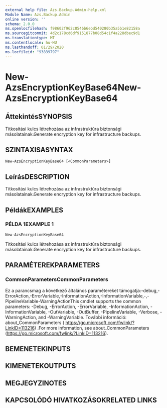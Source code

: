 ```yaml
---
external help file: Azs.Backup.Admin-help.xml
Module Name: Azs.Backup.Admin
online version: ''
schema: 2.0.0
ms.openlocfilehash: f98602f962c8546b6ebd540280b35a5b1e82158a
ms.sourcegitcommit: 4d2c178cd6df9151877b08d54c1f4a228dbec9d1
ms.translationtype: MT
ms.contentlocale: hu-HU
ms.lasthandoff: 01/29/2020
ms.locfileid: "93839797"
---
```

# <span data-ttu-id="c7153-101">New-AzsEncryptionKeyBase64</span><span class="sxs-lookup"><span data-stu-id="c7153-101">New-AzsEncryptionKeyBase64</span></span>

## <span data-ttu-id="c7153-102">Áttekintés</span><span class="sxs-lookup"><span data-stu-id="c7153-102">SYNOPSIS</span></span>
<span data-ttu-id="c7153-103">Titkosítási kulcs létrehozása az infrastruktúra biztonsági másolatainak.</span><span class="sxs-lookup"><span data-stu-id="c7153-103">Generate encryption key for infrastructure backups.</span></span>

## <span data-ttu-id="c7153-104">SZINTAXISA</span><span class="sxs-lookup"><span data-stu-id="c7153-104">SYNTAX</span></span>

```
New-AzsEncryptionKeyBase64 [<CommonParameters>]
```

## <span data-ttu-id="c7153-105">Leírás</span><span class="sxs-lookup"><span data-stu-id="c7153-105">DESCRIPTION</span></span>
<span data-ttu-id="c7153-106">Titkosítási kulcs létrehozása az infrastruktúra biztonsági másolatainak.</span><span class="sxs-lookup"><span data-stu-id="c7153-106">Generate encryption key for infrastructure backups.</span></span>

## <span data-ttu-id="c7153-107">Példák</span><span class="sxs-lookup"><span data-stu-id="c7153-107">EXAMPLES</span></span>

### <span data-ttu-id="c7153-108">PÉLDA 1</span><span class="sxs-lookup"><span data-stu-id="c7153-108">EXAMPLE 1</span></span>
```
New-AzsEncryptionKeyBase64
```

<span data-ttu-id="c7153-109">Titkosítási kulcs létrehozása az infrastruktúra biztonsági másolatainak.</span><span class="sxs-lookup"><span data-stu-id="c7153-109">Generate encryption key for infrastructure backups.</span></span>

## <span data-ttu-id="c7153-110">PARAMÉTEREK</span><span class="sxs-lookup"><span data-stu-id="c7153-110">PARAMETERS</span></span>

### <span data-ttu-id="c7153-111">CommonParameters</span><span class="sxs-lookup"><span data-stu-id="c7153-111">CommonParameters</span></span>
<span data-ttu-id="c7153-112">Ez a parancsmag a következő általános paramétereket támogatja:-debug,-ErrorAction,-ErrorVariable,-InformationAction,-InformationVariable,-,-PipelineVariable-WarningAction</span><span class="sxs-lookup"><span data-stu-id="c7153-112">This cmdlet supports the common parameters: -Debug, -ErrorAction, -ErrorVariable, -InformationAction, -InformationVariable, -OutVariable, -OutBuffer, -PipelineVariable, -Verbose, -WarningAction, and -WarningVariable.</span></span> <span data-ttu-id="c7153-113">További információ: about_CommonParameters ( https://go.microsoft.com/fwlink/?LinkID=113216) .</span><span class="sxs-lookup"><span data-stu-id="c7153-113">For more information, see about_CommonParameters (https://go.microsoft.com/fwlink/?LinkID=113216).</span></span>

## <span data-ttu-id="c7153-114">BEMENETEK</span><span class="sxs-lookup"><span data-stu-id="c7153-114">INPUTS</span></span>

## <span data-ttu-id="c7153-115">KIMENETEK</span><span class="sxs-lookup"><span data-stu-id="c7153-115">OUTPUTS</span></span>

## <span data-ttu-id="c7153-116">MEGJEGYZI</span><span class="sxs-lookup"><span data-stu-id="c7153-116">NOTES</span></span>

## <span data-ttu-id="c7153-117">KAPCSOLÓDÓ HIVATKOZÁSOK</span><span class="sxs-lookup"><span data-stu-id="c7153-117">RELATED LINKS</span></span>
